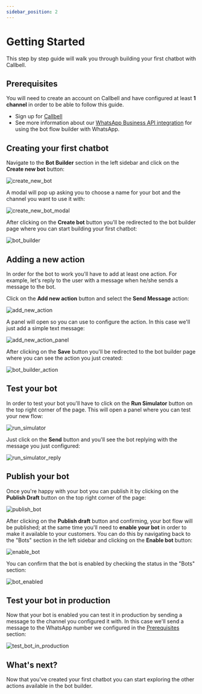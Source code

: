 ```yaml
---
sidebar_position: 2
---
```


# Getting Started

This step by step guide will walk you through building your first chatbot with Callbell.

## Prerequisites

You will need to create an account on Callbell and have configured at least **1 channel** in order to be able to follow this guide.

- Sign up for [Callbell](https://dash.callbell.eu/users/sign_up)
- See more information about our [WhatsApp Business API integration](https://callbellsupport.zendesk.com/hc/en-us/articles/360007805898-How-to-integrate-WhatsApp-into-Callbell-through-the-WhatsApp-Business-APIs) for using the bot flow builder with WhatsApp.

## Creating your first chatbot

Navigate to the **Bot Builder** section in the left sidebar and click on the **Create new bot** button:

![create_new_bot](./assets/create_new_bot.png)

A modal will pop up asking you to choose a name for your bot and the channel you want to use it with:

![create_new_bot_modal](./assets/create_new_bot_modal.png)

After clicking on the **Create bot** button you'll be redirected to the bot builder page where you can start building your first chatbot:

![bot_builder](./assets/bot_builder.png)

## Adding a new action

In order for the bot to work you'll have to add at least one action. For example, let's reply to the user with a message when he/she sends a message to the bot.

Click on the **Add new action** button and select the **Send Message** action:

![add_new_action](./assets/add_new_action.png)

A panel will open so you can use to configure the action. In this case we'll just add a simple text message:

![add_new_action_panel](./assets/add_new_action_panel.png)

After clicking on the **Save** button you'll be redirected to the bot builder page where you can see the action you just created:

![bot_builder_action](./assets/bot_builder_action.png)

## Test your bot

In order to test your bot you'll have to click on the **Run Simulator** button on the top right corner of the page. This will open a panel where you can test your new flow:

![run_simulator](./assets/run_simulator.png)

Just click on the **Send** button and you'll see the bot replying with the message you just configured:

![run_simulator_reply](./assets/run_simulator_reply.png)

## Publish your bot

Once you're happy with your bot you can publish it by clicking on the **Publish Draft** button on the top right corner of the page:

![publish_bot](./assets/publish_bot.png)

After clicking on the **Publish draft** button and confirming, your bot flow will be published; at the same time you'll need to **enable your bot** in order to make it available to your customers. You can do this by navigating back to the "Bots" section in the left sidebar and clicking on the **Enable bot** button:

![enable_bot](./assets/enable_bot.png)

You can confirm that the bot is enabled by checking the status in the "Bots" section:

![bot_enabled](./assets/bot_enabled.png)

## Test your bot in production

Now that your bot is enabled you can test it in production by sending a message to the channel you configured it with. In this case we'll send a message to the WhatsApp number we configured in the [Prerequisites](#prerequisites) section:

![test_bot_in_production](./assets/test_bot_in_production.gif)

## What's next?

Now that you've created your first chatbot you can start exploring the other actions available in the bot builder.